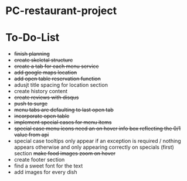 # PC-restaurant-project

# To-Do-List 
* <del>finish planning</del>
* <del>create skeletal structure</del>
* <del>create a tab for each menu service</del>
* <del>add google maps location</del>
* <del>add open table reservation function</del>
* adusjt title spacing for location section
* create history content
* <del>create reviews with disqus</del>
* <del>push to surge<del>
* <del>menu tabs are defaulting to last open tab<del>
* <del>incorporate open table</del>
* <del>implement special cases for menu items<del>
* <del>special case menu icons need an on hover info box reflecting the 0/1 value from api<del>
* special case tooltips only appear if an exception is required / nothing appears otherwise and only appearing correctly on specials (first) section
<del>make food images zoom on hover</del>
* create footer section
* find a sweet font for the text
* add images for every dish

  

